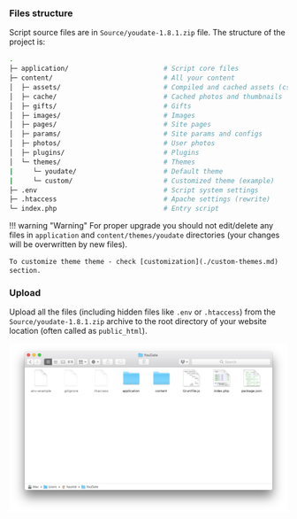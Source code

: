 ### Files structure

Script source files are in `Source/youdate-1.8.1.zip` file. The structure of the project is:

``` sh
.
├─ application/                        # Script core files
├─ content/                            # All your content
│  ├─ assets/                          # Compiled and cached assets (css/js)
│  ├─ cache/                           # Cached photos and thumbnails
│  ├─ gifts/                           # Gifts
│  ├─ images/                          # Images
│  ├─ pages/                           # Site pages
│  ├─ params/                          # Site params and configs
│  ├─ photos/                          # User photos
│  ├─ plugins/                         # Plugins
│  └─ themes/                          # Themes
|     └─ youdate/                      # Default theme
|     └─ custom/                       # Customized theme (example)
├─ .env                                # Script system settings
├─ .htaccess                           # Apache settings (rewrite)
└─ index.php                           # Entry script
```

!!! warning "Warning"
    For proper upgrade you should not edit/delete any files in `application` and `content/themes/youdate` directories
    (your changes will be overwritten by new files).
    
    To customize theme theme - check [customization](./custom-themes.md) section.
    
### Upload

Upload all the files (including hidden files like `.env` or `.htaccess`) from the `Source/youdate-1.8.1.zip` archive to the root directory of your website location (often called as `public_html`).

[![Files](./images/files.png)](./images/files.png)
